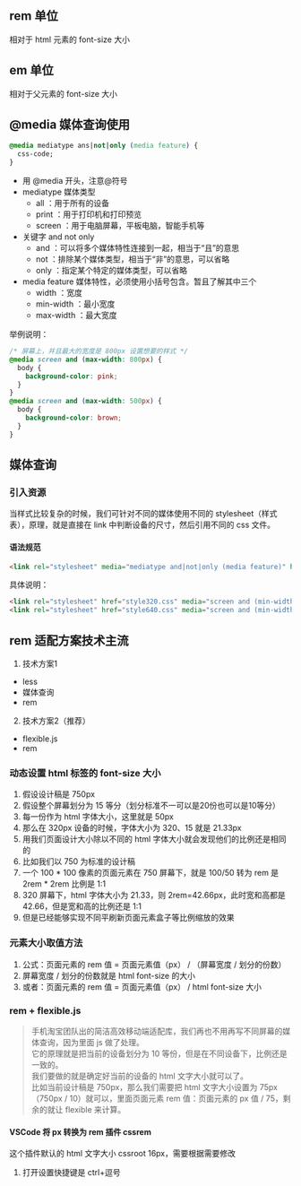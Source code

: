 ## rem 单位
相对于 html 元素的 font-size 大小

## em 单位
相对于父元素的 font-size 大小

## @media 媒体查询使用
``` css
@media mediatype ans|not|only (media feature) {
  css-code;
}
```
- 用 @media 开头，注意@符号
- mediatype 媒体类型
  - all ：用于所有的设备
  - print ：用于打印机和打印预览
  - screen ：用于电脑屏幕，平板电脑，智能手机等 
- 关键字 and not only
  - and ：可以将多个媒体特性连接到一起，相当于“且”的意思
  - not ：排除某个媒体类型，相当于“非”的意思，可以省略
  - only ：指定某个特定的媒体类型，可以省略 
- media feature 媒体特性，必须使用小括号包含。暂且了解其中三个
  - width ：宽度
  - min-width ：最小宽度
  - max-width ：最大宽度

举例说明：
``` css
/* 屏幕上，并且最大的宽度是 800px 设置想要的样式 */
@media screen and (max-width: 800px) {
  body {
    background-color: pink;
  }
}
@media screen and (max-width: 500px) {
  body {
    background-color: brown;
  }
}
```

## 媒体查询
### 引入资源
当样式比较复杂的时候，我们可针对不同的媒体使用不同的 stylesheet（样式表），原理，就是直接在 link 中判断设备的尺寸，然后引用不同的 css 文件。
#### 语法规范
``` html
<link rel="stylesheet" media="mediatype and|not|only (media feature)" href="mystylesheet.css">
```
具体说明：
``` html
<link rel="stylesheet" href="style320.css" media="screen and (min-width: 320px)">
<link rel="stylesheet" href="style640.css" media="screen and (min-width: 640px)">
```

## rem 适配方案技术主流
1. 技术方案1
  - less
  - 媒体查询
  - rem
2. 技术方案2（推荐）
  - flexible.js
  - rem

### 动态设置 html 标签的 font-size 大小
  1. 假设设计稿是 750px
  2. 假设整个屏幕划分为 15 等分（划分标准不一可以是20份也可以是10等分）
  3. 每一份作为 html 字体大小，这里就是 50px
  4. 那么在 320px 设备的时候，字体大小为 320、15 就是 21.33px
  5. 用我们页面设计大小除以不同的 html 字体大小就会发现他们的比例还是相同的
  6. 比如我们以 750 为标准的设计稿
  7. 一个 100 * 100 像素的页面元素在 750 屏幕下，就是 100/50 转为 rem 是 2rem * 2rem 比例是 1:1
  8. 320 屏幕下，html 字体大小为 21.33，则 2rem=42.66px，此时宽和高都是 42.66，但是宽和高的比例还是 1:1
  9. 但是已经能够实现不同平刷新页面元素盒子等比例缩放的效果

### 元素大小取值方法
  1. 公式：页面元素的 rem 值 = 页面元素值（px） / （屏幕宽度 / 划分的份数）
  2. 屏幕宽度 / 划分的份数就是 html font-size 的大小
  3. 或者：页面元素的 rem 值 = 页面元素值（px） / html font-size 大小

### rem + flexible.js
> 手机淘宝团队出的简洁高效移动端适配库，我们再也不用再写不同屏幕的媒体查询，因为里面 js 做了处理。  
> 它的原理就是把当前的设备划分为 10 等份，但是在不同设备下，比例还是一致的。  
> 我们要做的就是确定好当前的设备的 html 文字大小就可以了。  
> 比如当前设计稿是 750px，那么我们需要把 html 文字大小设置为 75px（750px / 10）就可以，里面页面元素 rem 值：页面元素的 px 值 / 75，剩余的就让 flexible 来计算。

#### VSCode 将 px 转换为 rem 插件 cssrem
这个插件默认的 html 文字大小 cssroot 16px，需要根据需要修改
  1. 打开设置快捷键是 ctrl+逗号